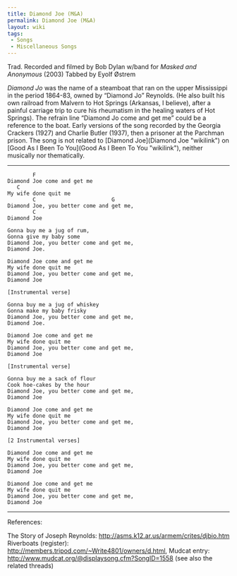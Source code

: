```yaml
---
title: Diamond Joe (M&A)
permalink: Diamond Joe (M&A)
layout: wiki
tags:
 - Songs
 - Miscellaneous Songs
---
```


Trad.
Recorded and filmed by Bob Dylan w/band for *Masked and Anonymous*
(2003)
Tabbed by Eyolf Østrem

*Diamond Jo* was the name of a steamboat that ran on the upper
Mississippi in the period 1864-83, owned by “Diamond Jo” Reynolds. (He
also built his own railroad from Malvern to Hot Springs (Arkansas, I
believe), after a painful carriage trip to cure his rheumatism in the
healing waters of Hot Springs). The refrain line “Diamond Jo come and
get me” could be a reference to the boat.
Early versions of the song recorded by the Georgia Crackers (1927) and
Charlie Butler (1937), then a prisoner at the Parchman prison.
The song is not related to [Diamond Joe](Diamond Joe "wikilink") on
[Good As I Been To You](Good As I Been To You "wikilink"), neither
musically nor thematically.

* * * * *

            F
    Diamond Joe come and get me
       C
    My wife done quit me
            C                        G
    Diamond Joe, you better come and get me,
            C
    Diamond Joe

    Gonna buy me a jug of rum,
    Gonna give my baby some
    Diamond Joe, you better come and get me,
    Diamond Joe.

    Diamond Joe come and get me
    My wife done quit me
    Diamond Joe, you better come and get me,
    Diamond Joe

    [Instrumental verse]

    Gonna buy me a jug of whiskey
    Gonna make my baby frisky
    Diamond Joe, you better come and get me,
    Diamond Joe.

    Diamond Joe come and get me
    My wife done quit me
    Diamond Joe, you better come and get me,
    Diamond Joe

    [Instrumental verse]

    Gonna buy me a sack of flour
    Cook hoe-cakes by the hour
    Diamond Joe, you better come and get me,
    Diamond Joe

    Diamond Joe come and get me
    My wife done quit me
    Diamond Joe, you better come and get me,
    Diamond Joe

    [2 Instrumental verses]

    Diamond Joe come and get me
    My wife done quit me
    Diamond Joe, you better come and get me,
    Diamond Joe

    Diamond Joe come and get me
    My wife done quit me
    Diamond Joe, you better come and get me,
    Diamond Joe

* * * * *

References:

The Story of Joseph Reynolds:
[<http://asms.k12.ar.us/armem/crites/djbio.htm>](http://asms.k12.ar.us/armem/crites/djbio.htm)
Riverboats (register):
[<http://members.tripod.com/~Write4801/owners/d.html>](http://members.tripod.com/~Write4801/owners/d.html),
Mudcat entry:
[<http://www.mudcat.org/@displaysong.cfm?SongID=1558>](http://www.mudcat.org/@displaysong.cfm?SongID=1558)
(see also the related threads)

